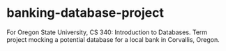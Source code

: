 # banking-database-project
For Oregon State University, CS 340: Introduction to Databases. Term project mocking a potential database for a local bank in Corvallis, Oregon.
